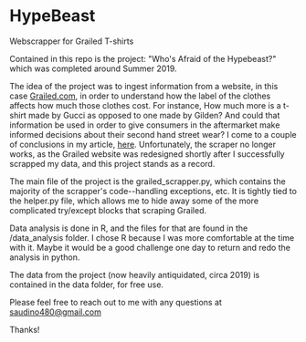 # HypeBeast
Webscrapper for Grailed T-shirts

Contained in this repo is the project: "Who's Afraid of the Hypebeast?" which was completed around Summer 2019.

The idea of the project was to ingest information from a website, in this case [Grailed.com](https://www.grailed.com/), in order to understand how the label of the clothes affects how much those clothes cost. For instance, How much more is a t-shirt made by Gucci as opposed to one made by Gilden? And could that information be used in order to give consumers in the aftermarket make informed decisions about their second hand street wear? I come to a couple of conclusions in my article, [here](https://nycdatascience.com/blog/student-works/whos-afraid-of-the-hypebeast/). Unfortunately, the scraper no longer works, as the Grailed website was redesigned shortly after I successfully scrapped my data, and this project stands as a record.

The main file of the project is the grailed_scrapper.py, which contains the majority of the scrapper's code--handling exceptions, etc. It is tightly tied to the helper.py file, which allows me to hide away some of the more complicated try/except blocks that scraping Grailed.

Data analysis is done in R, and the files for that are found in the /data_analysis folder. I chose R because I was more comfortable at the time with it. Maybe it would be a good challenge one day to return and redo the analysis in python.

The data from the project (now heavily antiquidated, circa 2019) is contained in the data folder, for free use.

Please feel free to reach out to me with any questions at saudino480@gmail.com

Thanks!
